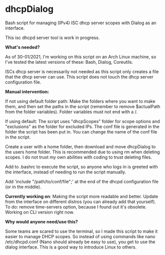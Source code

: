 # dhcpDialog
Bash script for managing (IPv4) ISC dhcp server scopes with Dialog as an interface.

This isc dhcpd server tool is work in progress.

**What's needed?**

As of 30-01/2021, I'm working on this script on an Arch Linux machine, so I've tested the latest versions of these: Bash, Dialog, Coreutils.

ISCs dhcp server is necessarily not needed as this script only creates a file that the dhcp server can use. This script does not touch the dhcp server configuration file.

**Manual intervention:**

If not using default folder path: Make the folders where you want to make them, and then set the paths in the script (remember to remove $actualPath from the folder variables). Folder variables must not end with a /.

If using default: The script uses "dhcpScopes" folder for scope options and "exclusions" as the folder for excluded IPs. The conf file is generated in the folder the script has been put in. You can change the name of the conf file in the script. 

Create a user with a home folder, then download and move dhcpDialog to the users home folder. This is recommended due to using rm when deleting scopes. I do not trust my own abilities with coding to trust deleting files.

Add to .bashrc to execute the script, so anyone who logs in is greeted with the interface, instead of needing to run the script manually.

Add 'include "/path/to/conf/file";' at the end of the dhcpd configuration file (or in the middle).



**Currently working on**: Making the script more readable and better. Update from the interface on different distros (you can already add that yourself). To do: remove time-servers option, because I found out it's obsolete. Working on CLI version right now.

**Why would anyone need/use this?**

Some teams are scared to use the terminal, so I made this script to make it easier to manage DHCP scopes. So instead of using commands like nano /etc/dhcpd.conf (Nano should already be easy to use), you get to use the dialog interface. This is a good way to introduce Linux to others.
